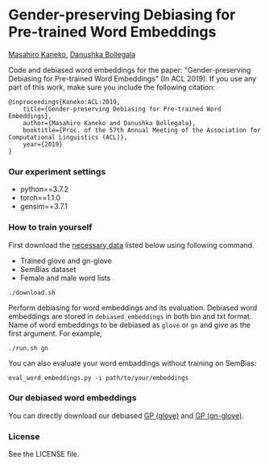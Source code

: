 # Gender-preserving Debiasing for Pre-trained Word Embeddings

[Masahiro Kaneko](https://sites.google.com/view/masahirokaneko/english?authuser=0), [Danushka Bollegala](http://danushka.net/)

Code and debiased word embeddings for the paper: "Gender-preserving Debiasing for Pre-trained Word Embeddings" (In ACL 2019). If you use any part of this work, make sure you include the following citation:

```
@inproceedings{Kaneko:ACL:2019,    
    title={Gender-preserving Debiasing for Pre-trained Word Embeddings},    
    author={Masahiro Kaneko and Danushka Bollegala},    
    booktitle={Proc. of the 57th Annual Meeting of the Association for Computational Linguistics (ACL)},    
    year={2019} 
}
```

### Our experiment settings
- python==3.7.2
- torch==1.1.0
- gensim==3.7.1


### How to train yourself

First download the [necessary data](https://github.com/uclanlp/gn_glove) listed below using following command.
- Trained glove and gn-glove
- SemBias dataset
- Female and male word lists
```
./download.sh
```
Perform debiasing for word embeddings and its evaluation. Debiased word embeddings are stored in `debiased_embeddings` in both bin and txt format. Name of word embeddings to be debiased as `glove` or `gn` and give as the first argument. For example,
```
./run.sh gn
```
You can also evaluate your word embaddings without training on SemBias:
```
eval_word_embeddings.py -i path/to/your/embeddings
```

### Our debiased word embeddings

You can directly download our debiased [GP (glove)](https://drive.google.com/file/d/12VK2-BpLAg_-VPVl_wcLBZbzd9wcwyqN/view?usp=sharing) and [GP  (gn-glove)](https://drive.google.com/file/d/1Rn--1pxjBhyp5os7zw75VB-YQUHXcfgF/view?usp=sharing).

### License
See the LICENSE file.
